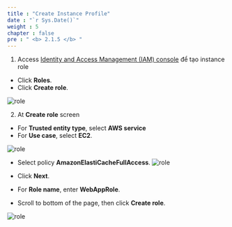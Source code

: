 ```yaml
---
title : "Create Instance Profile"
date : "`r Sys.Date()`"
weight : 5
chapter : false
pre : " <b> 2.1.5 </b> "
---
```


1. Access [Identity and Access Management (IAM) console](https://console.aws.amazon.com/iamv2/home) để tạo instance role
  + Click **Roles**.
  + Click **Create role**.
  
![role](/images/2.prerequisite/ec2profile/001.png)

2. At **Create role** screen
  + For **Trusted entity type**, select **AWS service** 
  + For **Use case**, select **EC2**.

![role](/images/2.prerequisite/ec2profile/002.png)

  + Select policy **AmazonElastiCacheFullAccess**.
![role](/images/2.prerequisite/ec2profile/003.png)  
  + Click **Next**.

  + For **Role name**, enter **WebAppRole**.
  + Scroll to bottom of the page, then click **Create role**.

![role](/images/2.prerequisite/ec2profile/004.png)  

